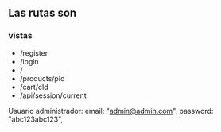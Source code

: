 ## Las rutas son
### vistas
* /register
* /login
* /
* /products/pId
* /cart/cId
* /api/session/current


Usuario administrador:
 email: "admin@admin.com",
password: "abc123abc123",